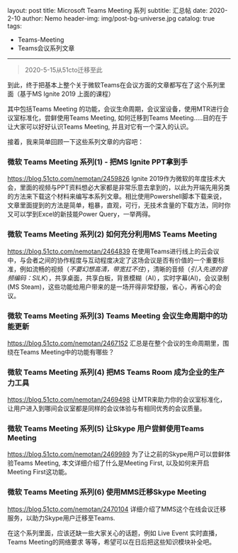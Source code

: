 layout:     post
title:      Microsoft Teams Meeting 系列 
subtitle:  汇总帖
date:       2020-2-10
author:  Nemo
header-img: img/post-bg-universe.jpg
catalog: true
tags:

- Teams-Meeting
- Teams会议系列文章
---

> 2020-5-15从51cto迁移至此

到此，终于把基本上整个关于微软Teams在会议方面的文章都写在了这个系列里面（基于MS Ignite 2019 上面的课程）

其中包括Teams Meeting 的功能，会议生命周期，会议室设备，使用MTR进行会议室标准化，尝鲜使用Teams Meeting, 如何迁移到Teams  Meeting…..目的在于让大家可以好好认识Teams Meeting, 并且对它有一个深入的认识。

接着，我来简单回顾一下这些系列文章的内容吧：

### 微软 Teams Meeting 系列(1) - 把MS Ignite PPT拿到手

https://blog.51cto.com/nemotan/2459826
Ignite  2019作为微软的年度技术大会，里面的视频与PPT资料想必大家都是非常乐意去拿到的，以此为开端先用另类的方法来下载这个材料来编写本系列文章。相比使用Powershell脚本下载来说，文章里面提到的方法是简单，粗暴，直观，可行，无技术含量的下载方法，同时你又可以学到Excel的新技能Power Query，一举两得。

### 微软 Teams Meeting 系列(2) 如何充分利用MS Teams Meeting

https://blog.51cto.com/nemotan/2464839
在使用Teams进行线上的云会议中，与会者之间的协作程度与互动程度决定了这场会议是否有价值的一个重要标准，例如流畅的视频（*不要幻想高清，带宽扛不住*），清晰的音频（*引入先进的音频编码：SILK*），共享桌面，共享白板，背景模糊（AI），实时字幕(AI)，会议录制(MS Steam)，这些功能给用户带来的是一场开得非常舒服，省心，再省心的会议。

### 微软 Teams Meeting 系列(3) Teams Meeting 会议生命周期中的功能更新

https://blog.51cto.com/nemotan/2467152
汇总是在整个会议的生命周期里，围绕在Teams Meeting中的功能有哪些？

### 微软 Teams Meeting 系列(4) 把MS Teams Room 成为企业的生产力工具 

https://blog.51cto.com/nemotan/2469498
让MTR来助力你的会议室标准化，让用户进入到哪间会议室都是同样的会议体验与有相同优秀的会议质量。

### 微软 Teams Meeting 系列(5) 让Skype 用户尝鲜使用Teams Meeting

https://blog.51cto.com/nemotan/2469989
为了让之前的Skype用户可以尝鲜体验Teams Meeting, 本文详细介绍了什么是Meeting First, 以及如何来开启Meeting First这功能。

### 微软 Teams Meeting 系列(6) 使用MMS迁移Skype Meeting

https://blog.51cto.com/nemotan/2470104
详细介绍了MMS这个在线会议迁移服务，以助力Skype用户迁移至Teams.

在这个系列里面，应该还缺一些大家关心的话题，例如 Live Event 实时直播， Teams Meeting的网络要求 等等，希望可以在日后把这些知识模块补全吧。